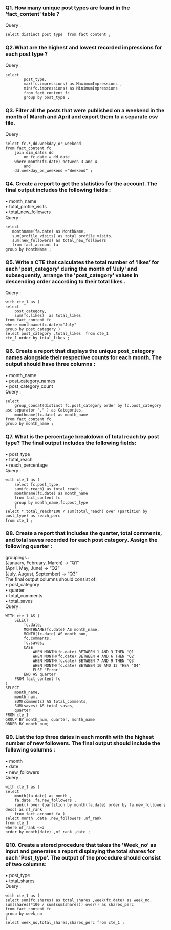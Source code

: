 ### Q1. How many unique post types are found in the 'fact_content' table ?
Query : 
```
select distinct post_type  from fact_content ;
```
### Q2.What are the highest and lowest recorded impressions for each post type ? 
Query :
```
select 
		post_type,
        max(fc.impressions) as MaximumImpressions ,
        min(fc.impressions) as MinimumImpressions 
        from fact_content fc 
        group by post_type ;
```
### Q3. Filter all the posts that were published on a weekend in the month of March and April and export them to a separate csv file.
Query :
``` 
select fc.*,dd.weekday_or_weekend
from fact_content fc
    join dim_dates dd
        on fc.date = dd.date 
	where month(fc.date) between 3 and 4 
	    and
	dd.weekday_or_weekend ="Weekend" ;
```

### Q4. Create a report to get the statistics for the account. The final output includes the following fields : 
• month_name  
• total_profile_visits  
• total_new_followers  
 Query :
 ```
select 
	monthname(fa.date) as MonthName,
	sum(profile_visits) as total_profile_visits,
    sum(new_followers) as total_new_followers 
    from fact_account fa 
group by MonthName ;
```
### Q5. Write a CTE that calculates the total number of 'likes’ for each 'post_category' during the month of 'July' and subsequently, arrange the 'post_category' values in descending order according to their total likes .
Query :
```
with cte_1 as (
select 
	post_category,
    sum(fc.likes)  as total_likes 
from fact_content fc 
where monthname(fc.date)="July"
group by post_category )
select post_category ,total_likes  from cte_1
cte_1 order by total_likes ;
```
### Q6. Create a report that displays the unique post_category names alongside their respective counts for each month. The output should have three columns :
• month_name   
• post_category_names   
• post_category_count  
Query :
```
select 
	group_concat(distinct fc.post_category order by fc.post_category asc separator "," ) as Categories,
    monthname(fc.date) as month_name
from fact_content fc 
group by month_name ;

```
### Q7. What is the percentage breakdown of total reach by post type? The final output includes the following fields:
• post_type  
• total_reach  
• reach_percentage  
Query :
```
with cte_1 as (
	select fc.post_type,
	sum(fc.reach) as total_reach ,
	monthname(fc.date) as month_name
    from fact_content fc
    group by month_name,fc.post_type
    )
select *,total_reach*100 / sum(total_reach) over (partition by post_type) as reach_perc 
from cte_1 ;
```
### Q8. Create a report that includes the quarter, total comments, and total saves recorded for each post category. Assign the following quarter :
groupings :  
(January, February, March) → “Q1”  
(April, May, June) → “Q2”  
(July, August, September) → “Q3”  
The final output columns should consist of:  
• post_category  
• quarter  
• total_comments  
• total_saves  
Query :
```
WITH cte_1 AS (
    SELECT 
        fc.date,
        MONTHNAME(fc.date) AS month_name,
        MONTH(fc.date) AS month_num,  
        fc.comments,
        fc.saves,
        CASE  
            WHEN MONTH(fc.date) BETWEEN 1 AND 3 THEN 'Q1'
            WHEN MONTH(fc.date) BETWEEN 4 AND 6 THEN 'Q2'
            WHEN MONTH(fc.date) BETWEEN 7 AND 9 THEN 'Q3'
            WHEN MONTH(fc.date) BETWEEN 10 AND 12 THEN 'Q4'
            ELSE 'Error'
        END AS quarter
    FROM fact_content fc
)
SELECT 
    month_name, 
    month_num,  
    SUM(comments) AS total_comments, 
    SUM(saves) AS total_saves,
    quarter
FROM cte_1
GROUP BY month_num, quarter, month_name
ORDER BY month_num;
```
### Q9. List the top three dates in each month with the highest number of new followers. The final output should include the following columns :
• month  
• date  
• new_followers  
Query :  
```
with cte_1 as (
select 
	month(fa.date) as month ,
    fa.date ,fa.new_followers ,
	rank() over (partition by month(fa.date) order by fa.new_followers desc) as nf_rank
    from fact_account fa )
select month ,date ,new_followers ,nf_rank 
from cte_1
where nf_rank <=3
order by month(date) ,nf_rank ,date ;
```
### Q10. Create a stored procedure that takes the 'Week_no' as input and generates a report displaying the total shares for each 'Post_type'. The output of the procedure should consist of two columns:
• post_type  
• total_shares  
Query :
```
with cte_1 as ( 
select sum(fc.shares) as total_shares ,week(fc.date) as week_no,
sum(shares)*100 / sum(sum(shares)) over() as shares_perc 
from fact_content fc 
group by week_no 
)
select week_no,total_shares,shares_perc from cte_1 ;
```
